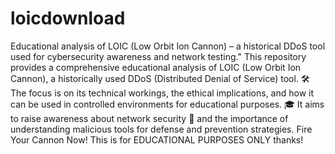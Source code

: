 # loicdownload
Educational analysis of LOIC (Low Orbit Ion Cannon) – a historical DDoS tool used for cybersecurity awareness and network testing."
This repository provides a comprehensive educational analysis of LOIC (Low Orbit Ion Cannon), a historically used DDoS (Distributed Denial of Service) tool. 🛠️ The focus is on its technical workings, the ethical implications, and how it can be used in controlled environments for educational purposes. 🎓 It aims to raise awareness about network security 🔐 and the importance of understanding malicious tools for defense and prevention strategies.
Fire Your Cannon Now!
This is for EDUCATIONAL PURPOSES ONLY thanks!
